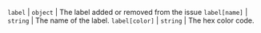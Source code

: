 `label` | `object` | The label added or removed from the issue
`label[name]` | `string` | The name of the label.
`label[color]` | `string` | The hex color code.
